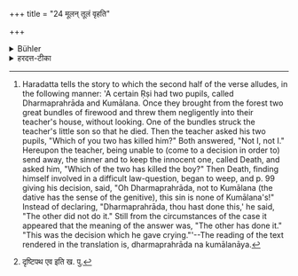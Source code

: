 +++
title = "24 मूलन् तूलं वृहति"

+++

<details><summary>Bühler</summary>

24. (The foolish decision) of a person who decides wrongly destroys his ancestors and his future happiness, it harms his children, cattle, and house. 'Oh Dharmaprahrāda, (this deed belongs) not to Kumālana!' thus decided Death, weeping, the question (addressed to him by the Ṛṣi). [^6] 


[^6]:  Haradatta tells the story to which the second half of the verse alludes, in the following manner: 'A certain Ṛṣi had two pupils, called Dharmaprahrāda and Kumālana. Once they brought from the forest two great bundles of firewood and threw them negligently into their teacher's house, without looking. One of the bundles struck the teacher's little son so that he died. Then the teacher asked his two pupils, "Which of you two has killed him?" Both answered, "Not I, not I." Hereupon the teacher, being unable to (come to a decision in order to) send away, the sinner and to keep the innocent one, called Death, and asked him, "Which of the two has killed the boy?" Then Death, finding himself involved in a difficult law-question, began to weep, and p. 99 giving his decision, said, "Oh Dharmaprahrāda, not to Kumālana (the dative has the sense of the genitive), this sin is none of Kumālana's!" Instead of declaring, "Dharmaprahrāda, thou hast done this,' he said, "The other did not do it." Still from the circumstances of the case it appeared that the meaning of the answer was, "The other has done it." "This was the decision which he gave crying."'--The reading of the text rendered in the translation is, dharmaprahrāda na kumālanāya.
</details>

<details><summary>हरदत्त-टीका</summary>

## सूत्रम्
मूलं तूलं वृहति दुर्विवक्तुः प्रजां पशुनायतनं हिनस्ति । धर्मप्रह्राद न कुमालनाय रुदन् ह मृत्युर्व्युवाच प्रश्नम् । इति ॥ २४ ॥  
### टिप्पनी
दुर्निरूपमर्थं सहसा निर्णीयं यो दुर्विवक्ति, अन्यथा वर्णयति स दुर्विवक्ता । तस्य **दुर्विवक्तुस्** तदेव दुर्वचनमेव मूलं तूलं च वृहति । **मूलं** पितृधनम् । **तूलम्** आगामिनी सम्पत् । तदुभयमपि **वृहति** उत्पाटयति । दन्तोष्टयोः वकारः। किमेतावदेव ? न, **प्रजां** पुत्रादिकाम् । **पशून** गवादिकान् । **आयतनं** गृहं च **हिनस्ति** । अतो दुर्वचनसम्भवात् प्रश्नमात्रमेव न विब्रूयादिति।  

अत्रेतिहासः —  

कस्यचिद् ऋषेर् धर्मप्रह्रादः कुमालनश्चेति द्वौ शिष्यावास्ताम् ।  
तौ कदाचिद् अरण्यान् महान्तौ समिद्-भाराव् आहृत्य श्रमाद्[^१] दृष्टिपूत एवाचार्यगृहे प्राक्षिपताम् ।  
तयोरकेनाऽऽक्रान्त आचार्यस्य शिशुः पुत्रो मृतः ।  
ततः शिष्यावाहूयाऽऽचार्यः पप्रच्छ- "केनायं मारित" इति ।  
तावुभावपि न मयेत्य् ऊचतुः ।  
तथा पतितस्य परित्यागम् अदुष्टस्य परिग्रहं कर्तुम् अशक्नुवन्न् ऋषिर् मुत्युम् आहूय पप्रच्छ- "केनायं व्यापादित" इति ।  
ततो धर्मसङ्कटे पतितो मृत्यू रुदन्न् एव प्रश्नं **व्युवाच** विविच्य कथितवान् । 

कथम् ? **हे धर्मप्रह्राद न कुमालनाय** । षष्ठपर्थे चतुर्थी । कुमानलस्य नेदं पतनीयम् इति । धर्मप्रह्राद त्वयेदं कृतम् इति वक्तव्ये इतरस्य नाऽस्तीत्युक्तम् । तथापीतरस्यास्तीत्य् अर्थाद् गम्यते । इति रुदन् ह व्युवाचेति । ह-शब्द ऐतिह्यत्वद्योतनार्थः । प्रह्रादशब्दे हकारात्परो रेफश्छान्दसः ॥ २४ ॥  

[^१]: दृष्टिपथ एव इति ख. पु.
</details>
